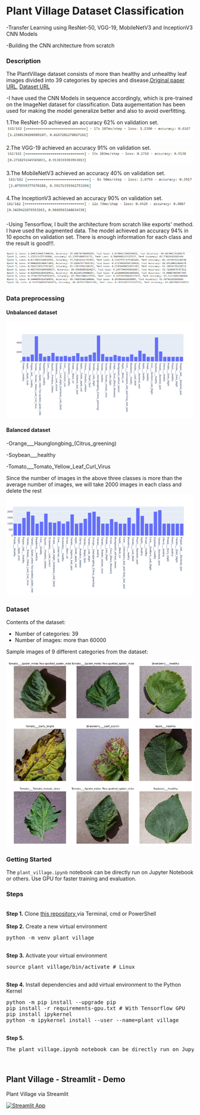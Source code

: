 # Plant Village  Dataset Classification
-Transfer Learning using ResNet-50, VGG-19, MobileNetV3 and InceptionV3 CNN Models 

-Building the CNN architecture from scratch

### Description
The PlantVillage dataset consists of more than healthy and unhealthy leaf images divided into 39 categories by species and disease.<a href= "https://arxiv.org/abs/1511.08060">Original paper URL</a>, <a href= "https://data.mendeley.com/datasets/tywbtsjrjv/1">Dataset URL</a>

-I have used the CNN Models in sequence accordingly, which is pre-trained on the ImageNet dataset for classification. Data augementation has been used for making the model generalize better and also to avoid overfitting.

1.The ResNet-50 achieved an accuracy 62% on validation set.
![Images of Plant village](/images/resnet50_evaluate.jpg)

2.The VGG-19 achieved an accuracy 91% on validation set.
![Images of Plant village](/images/vgg19_evaluate.jpg)

3.The MobileNetV3 achieved an accuracy 40% on validation set.
![Images of Plant village](/images/mobilenetV3_evaluate.jpg)

4.The InceptionV3 achieved an accuracy 90% on validation set.
![Images of Plant village](/images/inceptionV3_evaluate.jpg)

-Using Tensorflow, I built the architecture from scratch like exports' method. I have used the augmented data. The model achieved an accuracy 94% in 10 epochs on validation set. There is enough information for each class and the result is good!!!.

![Images of Plant village](/images/scratch.jpg)

### Data preprocessing
#### Unbalanced dataset
![Images of Plant village](/images/data_prev.png)

#### Balanced dataset
-Orange___Haunglongbing_(Citrus_greening)

-Soybean___healthy

-Tomato___Tomato_Yellow_Leaf_Curl_Virus


Since the number of images in the above three classes is more than the average number of images, we will take 2000 images in each class and delete the rest
![Images of Plant village](/images/data_next.png)

### Dataset
Contents of the dataset:
- Number of categories: 39
- Number of images: more than 60000

Sample images of 9 different categories from the dataset:

![Images of Plant village](/images/sample.png)

### Getting Started
The `plant_village.ipynb` notebook can be directly run on Jupyter Notebook or others. Use GPU for faster training and evaluation.

### Steps
<br />
<b>Step 1.</b> Clone <a href= "https://github.com/makhmudjumanazarov/plant_village-tensorflow-dataset.git">this repository </a>
via Terminal, cmd or PowerShell
<br/><br/>
<b>Step 2.</b> Create a new virtual environment 
<pre>
python -m venv plant_village
</pre> 
<br/>
<b>Step 3.</b> Activate your virtual environment
<pre>
source plant_village/bin/activate # Linux
</pre>
<br/>
<b>Step 4.</b> Install dependencies and add virtual environment to the Python Kernel
<pre>
python -m pip install --upgrade pip
pip install -r requirements-gpu.txt # With Tensorflow GPU
pip install ipykernel
python -m ipykernel install --user --name=plant_village
</pre>
<br/>
<b>Step 5.</b> 
<pre>
The plant_village.ipynb notebook can be directly run on Jupyter Notebook
</pre> 
<br/>


## Plant Village - Streamlit - Demo 

Plant Village via Streamlit 

[![Streamlit App](https://static.streamlit.io/badges/streamlit_badge_black_white.svg)](https://share.streamlit.io/makhmudjumanazarov/CIFAR100/main/app.py)
